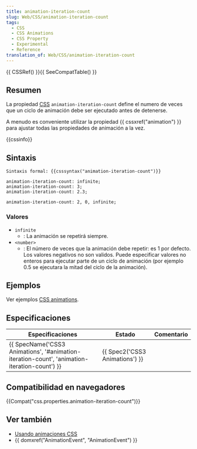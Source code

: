 ```yaml
---
title: animation-iteration-count
slug: Web/CSS/animation-iteration-count
tags:
  - CSS
  - CSS Animations
  - CSS Property
  - Experimental
  - Reference
translation_of: Web/CSS/animation-iteration-count
---
```


{{ CSSRef() }}{{ SeeCompatTable() }}

## Resumen

La propiedad [CSS](/en/CSS) `animation-iteration-count` define el numero de veces que un ciclo de animación debe ser ejecutado antes de detenerse.

A menudo es conveniente utilizar la propiedad {{ cssxref("animation") }} para ajustar todas las propiedades de animación a la vez.

{{cssinfo}}

## Sintaxis

```
Sintaxis formal: {{csssyntax("animation-iteration-count")}}

animation-iteration-count: infinite;
animation-iteration-count: 3;
animation-iteration-count: 2.3;

animation-iteration-count: 2, 0, infinite;
```

### Valores

- `infinite`
  - : La animación se repetirá siempre.
- `<number>`
  - : El número de veces que la animación debe repetir: es 1 por defecto. Los valores negativos no son validos. Puede especificar valores no enteros para ejecutar parte de un ciclo de animación (por ejemplo 0.5 se ejecutara la mitad del ciclo de la animación).

## Ejemplos

Ver ejemplos [CSS animations](/es/docs/CSS/Using_CSS_animations).

## Especificaciones

| Especificaciones                                                                                                             | Estado                                   | Comentario |
| ---------------------------------------------------------------------------------------------------------------------------- | ---------------------------------------- | ---------- |
| {{ SpecName('CSS3 Animations', '#animation-iteration-count', 'animation-iteration-count') }} | {{ Spec2('CSS3 Animations') }} |            |

## Compatibilidad en navegadores

{{Compat("css.properties.animation-iteration-count")}}

## Ver también

- [Usando animaciones CSS](/es/docs/CSS/Tutorials/Using_CSS_animations)
- {{ domxref("AnimationEvent", "AnimationEvent") }}

